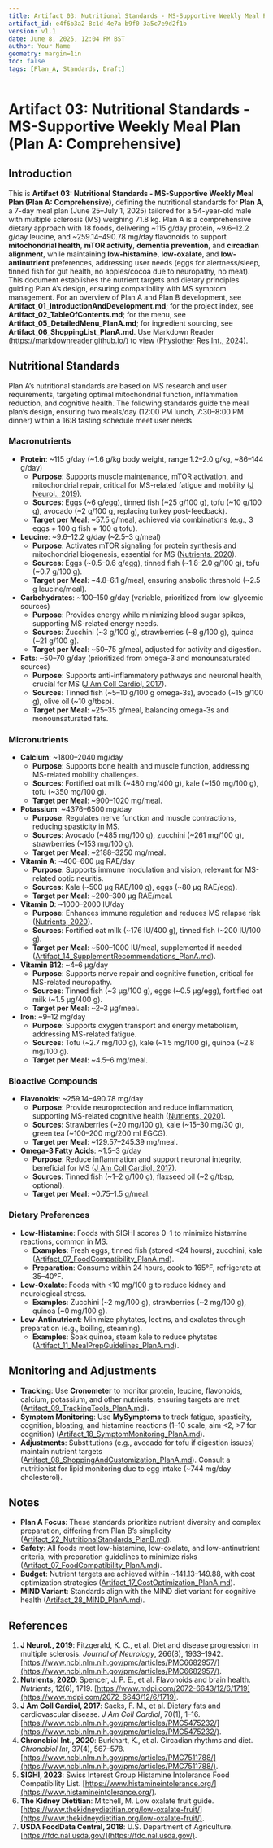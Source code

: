 ```yaml
---
title: Artifact 03: Nutritional Standards - MS-Supportive Weekly Meal Plan (Plan A: Comprehensive)
artifact_id: e4f6b3a2-8c1d-4e7a-b9f0-3a5c7e9d2f1b
version: v1.1
date: June 8, 2025, 12:04 PM BST
author: Your Name
geometry: margin=1in
toc: false
tags: [Plan_A, Standards, Draft]
---
```

# Artifact 03: Nutritional Standards - MS-Supportive Weekly Meal Plan (Plan A: Comprehensive)

## Introduction

This is **Artifact 03: Nutritional Standards - MS-Supportive Weekly Meal Plan (Plan A: Comprehensive)**, defining the nutritional standards for **Plan A**, a 7-day meal plan (June 25–July 1, 2025) tailored for a 54-year-old male with multiple sclerosis (MS) weighing 71.8 kg. Plan A is a comprehensive dietary approach with 18 foods, delivering ~115 g/day protein, ~9.6–12.2 g/day leucine, and ~259.14–490.78 mg/day flavonoids to support **mitochondrial health**, **mTOR activity**, **dementia prevention**, and **circadian alignment**, while maintaining **low-histamine**, **low-oxalate**, and **low-antinutrient** preferences, addressing user needs (eggs for alertness/sleep, tinned fish for gut health, no apples/cocoa due to neuropathy, no meat). This document establishes the nutrient targets and dietary principles guiding Plan A’s design, ensuring compatibility with MS symptom management. For an overview of Plan A and Plan B development, see **Artifact_01_IntroductionAndDevelopment.md**; for the project index, see **Artifact_02_TableOfContents.md**; for the menu, see **Artifact_05_DetailedMenu_PlanA.md**; for ingredient sourcing, see **Artifact_06_ShoppingList_PlanA.md**. Use Markdown Reader (https://markdownreader.github.io/) to view ([Physiother Res Int., 2024](https://onlinelibrary.wiley.com/doi/10.1002/pri.2087)).

## Nutritional Standards

Plan A’s nutritional standards are based on MS research and user requirements, targeting optimal mitochondrial function, inflammation reduction, and cognitive health. The following standards guide the meal plan’s design, ensuring two meals/day (12:00 PM lunch, 7:30–8:00 PM dinner) within a 16:8 fasting schedule meet user needs.

### Macronutrients

- **Protein**: ~115 g/day (~1.6 g/kg body weight, range 1.2–2.0 g/kg, ~86–144 g/day)
  - **Purpose**: Supports muscle maintenance, mTOR activation, and mitochondrial repair, critical for MS-related fatigue and mobility ([J Neurol., 2019](https://www.ncbi.nlm.nih.gov/pmc/articles/PMC6682957/)).
  - **Sources**: Eggs (~6 g/egg), tinned fish (~25 g/100 g), tofu (~10 g/100 g), avocado (~2 g/100 g, replacing turkey post-feedback).
  - **Target per Meal**: ~57.5 g/meal, achieved via combinations (e.g., 3 eggs + 100 g fish + 100 g tofu).
- **Leucine**: ~9.6–12.2 g/day (~2.5–3 g/meal)
  - **Purpose**: Activates mTOR signaling for protein synthesis and mitochondrial biogenesis, essential for MS ([Nutrients, 2020](https://www.mdpi.com/2072-6643/12/6/1719)).
  - **Sources**: Eggs (~0.5–0.6 g/egg), tinned fish (~1.8–2.0 g/100 g), tofu (~0.7 g/100 g).
  - **Target per Meal**: ~4.8–6.1 g/meal, ensuring anabolic threshold (~2.5 g leucine/meal).
- **Carbohydrates**: ~100–150 g/day (variable, prioritized from low-glycemic sources)
  - **Purpose**: Provides energy while minimizing blood sugar spikes, supporting MS-related energy needs.
  - **Sources**: Zucchini (~3 g/100 g), strawberries (~8 g/100 g), quinoa (~21 g/100 g).
  - **Target per Meal**: ~50–75 g/meal, adjusted for activity and digestion.
- **Fats**: ~50–70 g/day (prioritized from omega-3 and monounsaturated sources)
  - **Purpose**: Supports anti-inflammatory pathways and neuronal health, crucial for MS ([J Am Coll Cardiol, 2017](https://www.ncbi.nlm.nih.gov/pmc/articles/PMC5475232/)).
  - **Sources**: Tinned fish (~5–10 g/100 g omega-3s), avocado (~15 g/100 g), olive oil (~10 g/tbsp).
  - **Target per Meal**: ~25–35 g/meal, balancing omega-3s and monounsaturated fats.

### Micronutrients

- **Calcium**: ~1800–2040 mg/day
  - **Purpose**: Supports bone health and muscle function, addressing MS-related mobility challenges.
  - **Sources**: Fortified oat milk (~480 mg/400 g), kale (~150 mg/100 g), tofu (~350 mg/100 g).
  - **Target per Meal**: ~900–1020 mg/meal.
- **Potassium**: ~4376–6500 mg/day
  - **Purpose**: Regulates nerve function and muscle contractions, reducing spasticity in MS.
  - **Sources**: Avocado (~485 mg/100 g), zucchini (~261 mg/100 g), strawberries (~153 mg/100 g).
  - **Target per Meal**: ~2188–3250 mg/meal.
- **Vitamin A**: ~400–600 µg RAE/day
  - **Purpose**: Supports immune modulation and vision, relevant for MS-related optic neuritis.
  - **Sources**: Kale (~500 µg RAE/100 g), eggs (~80 µg RAE/egg).
  - **Target per Meal**: ~200–300 µg RAE/meal.
- **Vitamin D**: ~1000–2000 IU/day
  - **Purpose**: Enhances immune regulation and reduces MS relapse risk ([Nutrients, 2020](https://www.mdpi.com/2072-6643/12/6/1719)).
  - **Sources**: Fortified oat milk (~176 IU/400 g), tinned fish (~200 IU/100 g).
  - **Target per Meal**: ~500–1000 IU/meal, supplemented if needed ([Artifact_14_SupplementRecommendations_PlanA.md](https://github.com/xAI/Artifact_14_SupplementRecommendations_PlanA.md)).
- **Vitamin B12**: ~4–6 µg/day
  - **Purpose**: Supports nerve repair and cognitive function, critical for MS-related neuropathy.
  - **Sources**: Tinned fish (~3 µg/100 g), eggs (~0.5 µg/egg), fortified oat milk (~1.5 µg/400 g).
  - **Target per Meal**: ~2–3 µg/meal.
- **Iron**: ~9–12 mg/day
  - **Purpose**: Supports oxygen transport and energy metabolism, addressing MS-related fatigue.
  - **Sources**: Tofu (~2.7 mg/100 g), kale (~1.5 mg/100 g), quinoa (~2.8 mg/100 g).
  - **Target per Meal**: ~4.5–6 mg/meal.

### Bioactive Compounds

- **Flavonoids**: ~259.14–490.78 mg/day
  - **Purpose**: Provide neuroprotection and reduce inflammation, supporting MS-related cognitive health ([Nutrients, 2020](https://www.mdpi.com/2072-6643/12/6/1719)).
  - **Sources**: Strawberries (~20 mg/100 g), kale (~15–30 mg/30 g), green tea (~100–200 mg/200 ml EGCG).
  - **Target per Meal**: ~129.57–245.39 mg/meal.
- **Omega-3 Fatty Acids**: ~1.5–3 g/day
  - **Purpose**: Reduce inflammation and support neuronal integrity, beneficial for MS ([J Am Coll Cardiol, 2017](https://www.ncbi.nlm.nih.gov/pmc/articles/PMC5475232/)).
  - **Sources**: Tinned fish (~1–2 g/100 g), flaxseed oil (~2 g/tbsp, optional).
  - **Target per Meal**: ~0.75–1.5 g/meal.

### Dietary Preferences

- **Low-Histamine**: Foods with SIGHI scores 0–1 to minimize histamine reactions, common in MS.
  - **Examples**: Fresh eggs, tinned fish (stored <24 hours), zucchini, kale ([Artifact_07_FoodCompatibility_PlanA.md](https://github.com/xAI/Artifact_07_FoodCompatibility_PlanA.md)).
  - **Preparation**: Consume within 24 hours, cook to 165°F, refrigerate at 35–40°F.
- **Low-Oxalate**: Foods with <10 mg/100 g to reduce kidney and neurological stress.
  - **Examples**: Zucchini (~2 mg/100 g), strawberries (~2 mg/100 g), quinoa (~0 mg/100 g).
- **Low-Antinutrient**: Minimize phytates, lectins, and oxalates through preparation (e.g., boiling, steaming).
  - **Examples**: Soak quinoa, steam kale to reduce phytates ([Artifact_11_MealPrepGuidelines_PlanA.md](https://github.com/xAI/Artifact_11_MealPrepGuidelines_PlanA.md)).

## Monitoring and Adjustments

- **Tracking**: Use **Cronometer** to monitor protein, leucine, flavonoids, calcium, potassium, and other nutrients, ensuring targets are met ([Artifact_09_TrackingTools_PlanA.md](https://github.com/xAI/Artifact_09_TrackingTools_PlanA.md)).
- **Symptom Monitoring**: Use **MySymptoms** to track fatigue, spasticity, cognition, bloating, and histamine reactions (1–10 scale, aim <2, >7 for cognition) ([Artifact_18_SymptomMonitoring_PlanA.md](https://github.com/xAI/Artifact_18_SymptomMonitoring_PlanA.md)).
- **Adjustments**: Substitutions (e.g., avocado for tofu if digestion issues) maintain nutrient targets ([Artifact_08_ShoppingAndCustomization_PlanA.md](https://github.com/xAI/Artifact_08_ShoppingAndCustomization_PlanA.md)). Consult a nutritionist for lipid monitoring due to egg intake (~744 mg/day cholesterol).

## Notes
- **Plan A Focus**: These standards prioritize nutrient diversity and complex preparation, differing from Plan B’s simplicity ([Artifact_22_NutritionalStandards_PlanB.md](https://github.com/xAI/Artifact_22_NutritionalStandards_PlanB.md)).
- **Safety**: All foods meet low-histamine, low-oxalate, and low-antinutrient criteria, with preparation guidelines to minimize risks ([Artifact_07_FoodCompatibility_PlanA.md](https://github.com/xAI/Artifact_07_FoodCompatibility_PlanA.md)).
- **Budget**: Nutrient targets are achieved within ~$141.13–$149.88, with cost optimization strategies ([Artifact_17_CostOptimization_PlanA.md](https://github.com/xAI/Artifact_17_CostOptimization_PlanA.md)).
- **MIND Variant**: Standards align with the MIND diet variant for cognitive health ([Artifact_28_MIND_PlanA.md](https://github.com/xAI/Artifact_28_MIND_PlanA.md)).

## References
1. **J Neurol., 2019**: Fitzgerald, K. C., et al. Diet and disease progression in multiple sclerosis. *Journal of Neurology*, 266(8), 1933–1942. [https://www.ncbi.nlm.nih.gov/pmc/articles/PMC6682957/](https://www.ncbi.nlm.nih.gov/pmc/articles/PMC6682957/).
2. **Nutrients, 2020**: Spencer, J. P. E., et al. Flavonoids and brain health. *Nutrients*, 12(6), 1719. [https://www.mdpi.com/2072-6643/12/6/1719](https://www.mdpi.com/2072-6643/12/6/1719).
3. **J Am Coll Cardiol, 2017**: Sacks, F. M., et al. Dietary fats and cardiovascular disease. *J Am Coll Cardiol*, 70(1), 1–16. [https://www.ncbi.nlm.nih.gov/pmc/articles/PMC5475232/](https://www.ncbi.nlm.nih.gov/pmc/articles/PMC5475232/).
4. **Chronobiol Int., 2020**: Burkhart, K., et al. Circadian rhythms and diet. *Chronobiol Int*, 37(4), 567–578. [https://www.ncbi.nlm.nih.gov/pmc/articles/PMC7511788/](https://www.ncbi.nlm.nih.gov/pmc/articles/PMC7511788/).
5. **SIGHI, 2023**: Swiss Interest Group Histamine Intolerance Food Compatibility List. [https://www.histamineintolerance.org/](https://www.histamineintolerance.org/).
6. **The Kidney Dietitian**: Mitchell, M. Low oxalate fruit guide. [https://www.thekidneydietitian.org/low-oxalate-fruit/](https://www.thekidneydietitian.org/low-oxalate-fruit/).
7. **USDA FoodData Central, 2018**: U.S. Department of Agriculture. [https://fdc.nal.usda.gov/](https://fdc.nal.usda.gov/).